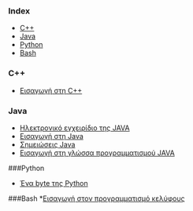 ### Index
* [C++](#c++)
* [Java](#java)
* [Python](#python)
* [Bash](#bash)

### C++
* [Εισαγωγή στη C++](http://www.ebooks4greeks.gr/2011.Download_free-ebooks/Pliroforikis/glossa_programmatismoy_C++__eBooks4Greeks.gr.pdf)


### Java
* [Ηλεκτρονικό εγχειρίδιο της JAVA](http://www.ebooks4greeks.gr/wp-content/uploads/2013/04/java-2012-eBooks4Greeks.gr_.pdf)
* [Εισαγωγή στη Java](http://www.ebooks4greeks.gr/wp-content/uploads/2013/03/Java-free-book.pdf)
* [Σημειώσεις Java](http://www.ebooks4greeks.gr/wp-content/uploads/2013/03/shmeiwseis-Java-eBooks4Greeks.gr_.pdf)
* [Εισαγωγή στη γλώσσα προγραμματισμού JAVA](http://www.ebooks4greeks.gr/dowloads/Pliroforiki/Glosses.program./Java__Downloaded_from_eBooks4Greeks.gr.pdf)


###Python
* [Ένα byte της Python](https://dl.dropboxusercontent.com/u/54790396/a_byte_of_python-el.pdf)

###Bash
*[Εισαγωγή στον προγραμματισμό κελύφους](https://www.dropbox.com/s/5so6te983bj5v5w/IEEEUCG.pdf?dl=0)
